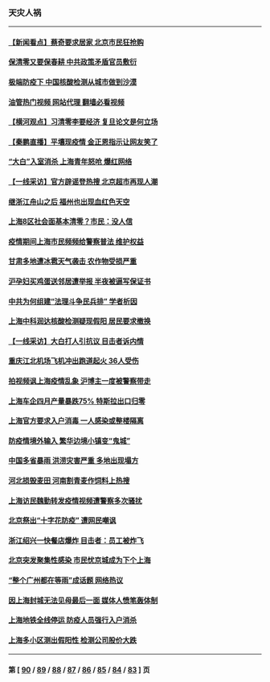 ### 天灾人祸
---
#### [【新闻看点】蔡奇要求居家 北京市民狂抢购](../../pages/ncid280/n13734674.md?05131645) 
#### [保清零又要保春耕 中共政策矛盾官员敷衍](../../pages/ncid280/n13735030.md?05131645) 
#### [极端防疫下 中国核酸检测从城市做到沙漠](../../pages/ncid280/n13734893.md?05131645) 
#### [油管热门视频 网站代理 翻墙必看视频](http://209.222.30.114:81/youtube.html?05131645)
#### [【横河观点】习清零李要经济 复旦论文是何立场](../../pages/ncid280/n13734952.md?05131645) 
#### [【秦鹏直播】平壤现疫情 金正恩指示让网友笑了](../../pages/ncid280/n13734948.md?05131645) 
#### [“大白”入室消杀 上海青年怒呛 爆红网络](../../pages/ncid280/n13734703.md?05131645) 
#### [【一线采访】官方辟谣登热搜 北京超市再现人潮](../../pages/ncid280/n13734311.md?05131645) 
#### [继浙江舟山之后 福州也出现血红色天空](../../pages/ncid280/n13734275.md?05131645) 
#### [上海8区社会面基本清零？市民：没人信](../../pages/ncid280/n13734326.md?05131645) 
#### [疫情期间上海市民频频给警察普法 维护权益](../../pages/ncid280/n13734139.md?05131645) 
#### [甘肃多地遭冰雹天气袭击 农作物受损严重](../../pages/ncid280/n13734304.md?05131645) 
#### [沪孕妇买鸡蛋送邻居遭举报 半夜被逼写保证书](../../pages/ncid280/n13734168.md?05131645) 
#### [中共为何组建“法理斗争民兵排” 学者析因](../../pages/ncid280/n13734109.md?05131645) 
#### [上海中科润达核酸检测疑现假阳 居民要求撤换](../../pages/ncid280/n13734116.md?05131645) 
#### [【一线采访】大白打人引抗议 目击者诉内情](../../pages/ncid280/n13733097.md?05131645) 
#### [重庆江北机场飞机冲出跑道起火 36人受伤](../../pages/ncid280/n13733889.md?05131645) 
#### [拍视频讽上海疫情乱象 沪博主一度被警察带走](../../pages/ncid280/n13733696.md?05131645) 
#### [上海车企四月产量暴跌75% 特斯拉出口归零](../../pages/ncid280/n13733278.md?05131645) 
#### [上海官方要求入户消毒 一人感染或整楼隔离](../../pages/ncid280/n13733427.md?05131645) 
#### [防疫情境外输入 繁华边境小镇变“鬼城”](../../pages/ncid280/n13732729.md?05131645) 
#### [中国多省暴雨 洪涝灾害严重 多地出现塌方](../../pages/ncid280/n13733107.md?05131645) 
#### [河北损毁麦田 河南割青麦作饲料上热搜](../../pages/ncid280/n13733036.md?05131645) 
#### [上海访民魏勤转发疫情视频遭警察多次骚扰](../../pages/ncid280/n13733148.md?05131645) 
#### [北京祭出“十字花防疫” 遭网民嘲讽](../../pages/ncid280/n13733054.md?05131645) 
#### [浙江绍兴一快餐店爆炸 目击者：员工被炸飞](../../pages/ncid280/n13733008.md?05131645) 
#### [北京突发聚集性感染 市民忧京城成为下个上海](../../pages/ncid280/n13732920.md?05131645) 
#### [“整个广州都在等雨”成话题 网络热议](../../pages/ncid280/n13732931.md?05131645) 
#### [因上海封城无法见母最后一面 媒体人愤笔轰体制](../../pages/ncid280/n13732917.md?05131645) 
#### [上海地铁全线停运 防疫人员强行入户消杀](../../pages/ncid280/n13732933.md?05131645) 
#### [上海多小区测出假阳性 检测公司股价大跌](../../pages/ncid280/n13732743.md?05131645) 

---
#### 第 [ [90](./90.md?05131645) / [89](./89.md?05131645) / [88](./88.md?05131645) / [87](./87.md?05131645) / [86](./86.md?05131645) / [85](./85.md?05131645) / [84](./84.md?05131645) / [83](./83.md?05131645) ] 页
